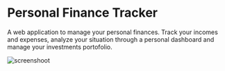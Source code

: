 # Personal Finance Tracker
A web application to manage your personal finances. Track your incomes and expenses, analyze your situation through a personal dashboard and manage your investments portofolio.

![screenshoot](https://github.com/spina95/finance-tracker/assets/50515354/c3136139-add5-4cea-a49d-d9a9daf89273)
